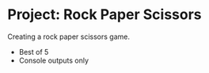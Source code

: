 # Project: Rock Paper Scissors

Creating a rock paper scissors game.

- Best of 5
- Console outputs only
